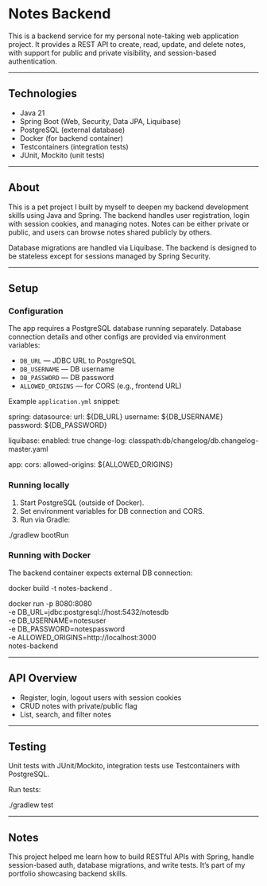 # Notes Backend

This is a backend service for my personal note-taking web application project. It provides a REST API to create, read, update, and delete notes, with support for public and private visibility, and session-based authentication.

---

## Technologies

- Java 21  
- Spring Boot (Web, Security, Data JPA, Liquibase)  
- PostgreSQL (external database)  
- Docker (for backend container)  
- Testcontainers (integration tests)  
- JUnit, Mockito (unit tests)

---

## About

This is a pet project I built by myself to deepen my backend development skills using Java and Spring. The backend handles user registration, login with session cookies, and managing notes. Notes can be either private or public, and users can browse notes shared publicly by others.

Database migrations are handled via Liquibase. The backend is designed to be stateless except for sessions managed by Spring Security.

---

## Setup

### Configuration

The app requires a PostgreSQL database running separately. Database connection details and other configs are provided via environment variables:

- `DB_URL` — JDBC URL to PostgreSQL  
- `DB_USERNAME` — DB username  
- `DB_PASSWORD` — DB password  
- `ALLOWED_ORIGINS` — for CORS (e.g., frontend URL)

Example `application.yml` snippet:

spring:
  datasource:
    url: ${DB_URL}
    username: ${DB_USERNAME}
    password: ${DB_PASSWORD}

  liquibase:
    enabled: true
    change-log: classpath:db/changelog/db.changelog-master.yaml

app:
  cors:
    allowed-origins: ${ALLOWED_ORIGINS}

### Running locally

1. Start PostgreSQL (outside of Docker).  
2. Set environment variables for DB connection and CORS.  
3. Run via Gradle:

./gradlew bootRun

### Running with Docker

The backend container expects external DB connection:

docker build -t notes-backend .

docker run -p 8080:8080 \
  -e DB_URL=jdbc:postgresql://host:5432/notesdb \
  -e DB_USERNAME=notesuser \
  -e DB_PASSWORD=notespassword \
  -e ALLOWED_ORIGINS=http://localhost:3000 \
  notes-backend

---

## API Overview

- Register, login, logout users with session cookies  
- CRUD notes with private/public flag  
- List, search, and filter notes  

---

## Testing

Unit tests with JUnit/Mockito, integration tests use Testcontainers with PostgreSQL.

Run tests:

./gradlew test

---

## Notes

This project helped me learn how to build RESTful APIs with Spring, handle session-based auth, database migrations, and write tests. It’s part of my portfolio showcasing backend skills.
